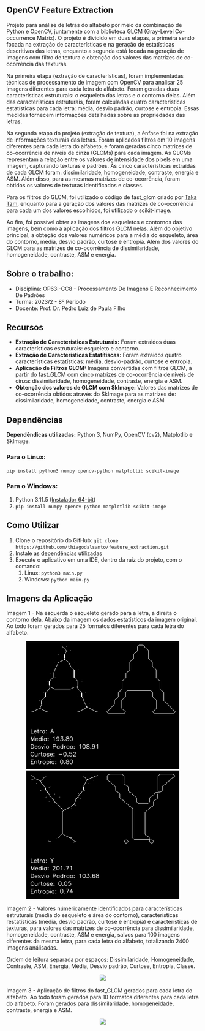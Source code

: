## OpenCV Feature Extraction

Projeto para análise de letras do alfabeto por meio da combinação de Python e OpenCV, juntamente com a biblioteca GLCM (Gray-Level Co-occurrence Matrix). O projeto é dividido em duas etapas, a primeira sendo focada na extração de características e na geração de estatísticas descritivas das letras, enquanto a segunda está focada na geração de imagens com filtro de textura e obtenção dos valores das matrizes de co-ocorrência das texturas.

Na primeira etapa (extração de características), foram implementadas técnicas de processamento de imagem com OpenCV para analisar 25 imagens diferentes para cada letra do alfabeto. Foram geradas duas características estruturais: o esqueleto das letras e o contorno delas. Além das características estruturais, foram calculadas quatro características estatísticas para cada letra: média, desvio padrão, curtose e entropia. Essas medidas fornecem informações detalhadas sobre as propriedades das letras.

Na segunda etapa do projeto (extração de textura), a ênfase foi na extração de informações texturais das letras. Foram aplicados filtros em 10 imagens diferentes para cada letra do alfabeto, e foram geradas cinco matrizes de co-ocorrência de níveis de cinza (GLCMs) para cada imagem. As GLCMs representam a relação entre os valores de intensidade dos pixels em uma imagem, capturando texturas e padrões. Às cinco características extraídas de cada GLCM foram: dissimilaridade, homogeneidade, contraste, energia e ASM. Além disso, para as mesmas matrizes de co-ocorrência, foram obtidos os valores de texturas identificados e classes.

Para os filtros do GLCM, foi utilizado o código de fast_glcm criado por [Taka Tzm](https://github.com/tzm030329/GLCM/), enquanto para a geração dos valores das matrizes de co-ocorrência para cada um dos valores escolhidos, foi utilizado o scikit-image.

Ao fim, foi possível obter as imagens dos esqueletos e contornos das imagens, bem como a aplicação dos filtros GLCM nelas. Além do objetivo príncipal, a obteção dos valores numéricos para a média do esqueleto, área do contorno, média, desvio padrão, curtose e entropia. Além dos valores do GLCM para as matrizes de co-ocorrência de dissimilaridade, homogeneidade, contraste, ASM e energia.

## Sobre o trabalho:

* Disciplina: OP63I-CC8 - Processamento De Imagens E Reconhecimento De Padrões	
* Turma: 2023/2 - 8º Período
* Docente: Prof. Dr. Pedro Luiz de Paula Filho

## Recursos 
- **Extração de Características Estruturais:** Foram extraidos duas características estruturais: esqueleto e contorno.
- **Extração de Características Estatítiscas:** Foram extraidos quatro características estatísticas: média, desvio-padrão, curtose e entropia.
- **Aplicação de Filtros GLCM:** Imagens convertidas com filtros GLCM, a partir do fast_GLCM com cinco matrizes de co-ocorrência de níveis de cinza: dissimilaridade, homogeneidade, contraste, energia e ASM.
- **Obtenção dos valores de GLCM com SkImage:** Valores das matrizes de co-ocorrência obtidos através do SkImage para as matrizes de: dissimilaridade, homogeneidade, contraste, energia e ASM

## Dependências
**Dependêndicas utilizadas:** Python 3, NumPy, OpenCV (cv2), Matplotlib e SkImage.

### Para o Linux:  
`pip install python3 numpy opencv-python matplotlib scikit-image` 

### Para o Windows:
1. Python 3.11.5 ([Instalador 64-bit](https://www.python.org/downloads/windows/))
2. `pip install numpy opencv-python matplotlib scikit-image` 

## Como Utilizar
1. Clone o repositório do GitHub: `git clone https://github.com/thiagodalsanto/feature_extraction.git`
2. Instale as [dependências](#dependências) utilizadas
3. Execute o aplicativo em uma IDE, dentro da raiz do projeto, com o comando:
   1. Linux: `python3 main.py`
   2. Windows: `python main.py`

## Imagens da Aplicação

Imagem 1 - Na esquerda o esqueleto gerado para a letra, a direita o contorno dela. Abaixo da imagem os dados estatísticos da imagem original. Ao todo foram gerados para 25 formatos diferentes para cada letra do alfabeto.
<p align="center">
    <img src="RESULTADO_ESTRUTURAIS_ESTATISTICAS/A00001_skeleton_contours.png">
    <img src="RESULTADO_ESTRUTURAIS_ESTATISTICAS/Y00001_skeleton_contours.png">
</p>

Imagem 2 - Valores númericamente identificados para características estruturais (média do esqueleto e área do contorno), características restatísticas (média, desvio padrão, curtose e entropia) e características de texturas, para valores das matrizes de co-ocorrência para dissimilaridade, homogeneidade, contraste, ASM e energia, salvos para 100 imagens diferentes da mesma letra, para cada letra do alfabeto, totalizando 2400 imagens análisadas.

Ordem de leitura separada por espaços: Dissimilaridade, Homogeneidade, Contraste, ASM, Energia, Média, Desvio padrão, Curtose, Entropia, Classe.
<p align="center">
    <img src="https://i.imgur.com/z73jlac.png">
</p>

Imagem 3 - Aplicação de filtros do fast_GLCM gerados para cada letra do alfabeto. Ao todo foram gerados para 10 formatos diferentes para cada letra do alfabeto. Foram gerados para dissimilaridade, homogeneidade, contraste, energia e ASM.
<p align="center">
    <img src="https://github.com/thiagodalsanto/feature_extraction/assets/55465433/80eada53-bbff-4576-84fd-6058989e4d9c" width="800">
</p>

